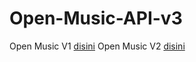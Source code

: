 # Open-Music-API-v3
Open Music V1 [disini](https://github.com/Jadylixx/Open-Music-API-v1)
Open Music V2 [disini](https://github.com/Jadylixx/Open-Music-API-v2)
